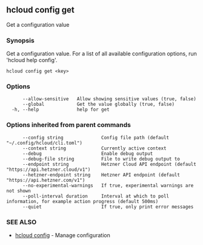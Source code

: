 ## hcloud config get

Get a configuration value

### Synopsis

Get a configuration value. For a list of all available configuration options, run 'hcloud help config'.

```
hcloud config get <key>
```

### Options

```
      --allow-sensitive   Allow showing sensitive values (true, false)
      --global            Get the value globally (true, false)
  -h, --help              help for get
```

### Options inherited from parent commands

```
      --config string              Config file path (default "~/.config/hcloud/cli.toml")
      --context string             Currently active context
      --debug                      Enable debug output
      --debug-file string          File to write debug output to
      --endpoint string            Hetzner Cloud API endpoint (default "https://api.hetzner.cloud/v1")
      --hetzner-endpoint string    Hetzner API endpoint (default "https://api.hetzner.com/v1")
      --no-experimental-warnings   If true, experimental warnings are not shown
      --poll-interval duration     Interval at which to poll information, for example action progress (default 500ms)
      --quiet                      If true, only print error messages
```

### SEE ALSO

* [hcloud config](hcloud_config.md)	 - Manage configuration
